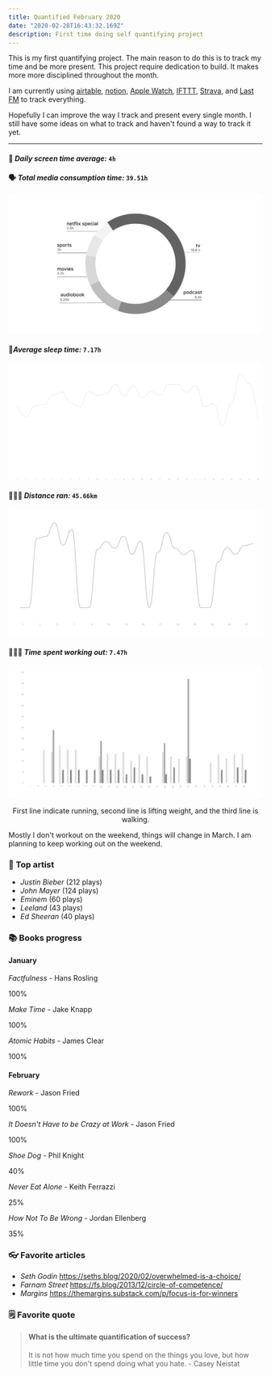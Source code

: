 ```yaml
---
title: Quantified February 2020
date: "2020-02-28T16:43:32.169Z"
description: First time doing self quantifying project
---
```


This is my first quantifying project. The main reason to do this is to track my time and be more present. This project require dedication to build. It makes more more disciplined throughout the month.

I am currently using [airtable](https://airtable.com), [notion](https://notion.so), [Apple Watch](https://www.apple.com/id/watch/), [IFTTT](https://ifttt.com/), [Strava](https://strava.com), and [Last FM](https://last.fm) to track everything.

Hopefully I can improve the way I track and present every single month. I still have some ideas on what to track and haven't found a way to track it yet.

---

#### 📱 *Daily screen time average:* `4h`

#### 🗣 *Total media consumption time:* `39.51h`

![Media Chart](./media.png)


#### 🛌*Average sleep time:* `7.17h`

![Sleep Chart](./sleep.png)

#### 🏃🏻‍♂️ *Distance ran:* `45.66km`

![Running chart](./run.png)

#### 🏋🏻‍♀️ *Time spent working out:* `7.47h`

![Workout chart](./workout.png)

<p align="center">First line indicate running, second line is lifting weight, and the third line is walking.</p>

Mostly I don't workout on the weekend, things will change in March. I am planning to keep working out on the weekend.

### 🎤 Top artist

- *Justin Bieber* (212 plays)
- *John Mayer* (124 plays)
- *Eminem* (60 plays)
- *Leeland* (43 plays)
- *Ed Sheeran* (40 plays)

### 📚 Books progress

#### January

*Factfulness* - Hans Rosling
<div class="progress-wrapper">
  <div class="progress-bar">
    <div class="inner" style="width: 100%"></div>
  </div>
  <span>100%</span>
</div>

*Make Time* - Jake Knapp
<div class="progress-wrapper">
  <div class="progress-bar">
    <div class="inner" style="width: 100%"></div>
  </div>
  <span>100%</span>
</div>

*Atomic Habits* - James Clear
<div class="progress-wrapper">
  <div class="progress-bar">
    <div class="inner" style="width: 100%"></div>
  </div>
  <span>100%</span>
</div>

#### February

*Rework* - Jason Fried
<div class="progress-wrapper">
  <div class="progress-bar">
    <div class="inner" style="width: 100%"></div>
  </div>
  <span>100%</span>
</div>


*It Doesn't Have to be Crazy at Work* - Jason Fried
<div class="progress-wrapper">
  <div class="progress-bar">
    <div class="inner" style="width: 100%"></div>
  </div>
  <span>100%</span>
</div>

*Shoe Dog* - Phil Knight
<div class="progress-wrapper">
  <div class="progress-bar">
    <div class="inner" style="width: 40%"></div>
  </div>
  <span>40%</span>
</div>

*Never Eat Alone* - Keith Ferrazzi
<div class="progress-wrapper">
  <div class="progress-bar">
    <div class="inner" style="width: 25%"></div>
  </div>
  <span>25%</span>
</div>

*How Not To Be Wrong* - Jordan Ellenberg
<div class="progress-wrapper">
  <div class="progress-bar">
    <div class="inner" style="width: 35%"></div>
  </div>
  <span>35%</span>
</div>


### 👓 Favorite articles

- *Seth Godin* https://seths.blog/2020/02/overwhelmed-is-a-choice/
- *Farnam Street* https://fs.blog/2013/12/circle-of-competence/
- *Margins* https://themargins.substack.com/p/focus-is-for-winners

### 🗒 Favorite quote

> #### What is the ultimate quantification of success? 
>
> It is not how much time you spend on the things you love, but how little time you don't spend doing what you hate. - Casey Neistat

